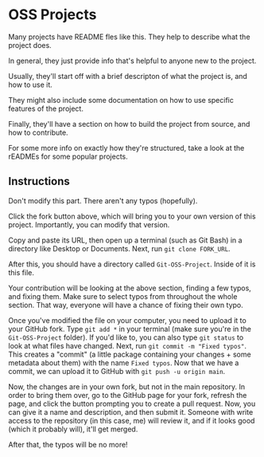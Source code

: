 # OSS Projects

Many projects have README fles like this. They help to describe what the project does.

In general, they just provide info that's helpful to anyone new to the project.

Usually, they'll start off with a brief descripton of what the project is, and how to use it.

They might also include some documentation on how to use specific features of the project.

Finally, they'll have a section on how to build the project from source, and how to contribute.

For some more info on exactly how they're structured, take a look at the rEADMEs for some popular projects.

## Instructions

Don't modify this part. There aren't any typos (hopefully).

Click the fork button above, which will bring you to your own version of this project. Importantly, you can modify that version.

Copy and paste its URL, then open up a terminal (such as Git Bash) in a directory like Desktop or Documents. Next, run `git clone FORK_URL`.

After this, you should have a directory called `Git-OSS-Project`. Inside of it is this file.

Your contribution will be looking at the above section, finding a few typos, and fixing them. Make sure to select typos from throughout the
whole section. That way, everyone will have a chance of fixing their own typo.

Once you've modified the file on your computer, you need to upload it to your GitHub fork. Type `git add *` in your terminal (make sure you're in the `Git-OSS-Project` folder).
If you'd like to, you can also type `git status` to look at what files have changed. Next, run `git commit -m "Fixed typos"`. This creates a "commit" (a little package containing your changes + some metadata about them)
with the name `Fixed typos`. Now that we have a commit, we can upload it to GitHub with `git push -u origin main`.

Now, the changes are in your own fork, but not in the main repository. In order to bring them over, go to the GitHub page for your fork, refresh the page, and click the button prompting you to
create a pull request. Now, you can give it a name and description, and then submit it. Someone with write access to the repository (in this case, me) will review it, and if it looks good (which it probably will),
it'll get merged.

After that, the typos will be no more!
